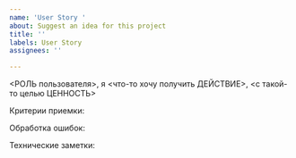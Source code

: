 ```yaml
---
name: 'User Story '
about: Suggest an idea for this project
title: ''
labels: User Story
assignees: ''

---
```


<РОЛЬ пользователя>, я <что-то хочу получить ДЕЙСТВИЕ>, <с такой-то целью ЦЕННОСТЬ>

Критерии приемки:

Обработка ошибок:

Технические заметки:
